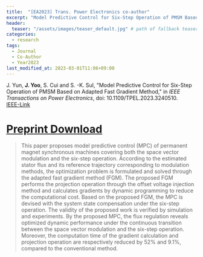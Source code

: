 ```yaml
---
title:  "[EA2023] Trans. Power Electronics co-author"
excerpt: "Model Predictive Control for Six-Step Operation of PMSM Based on Adapted Fast Gradient Method."
header:
  teaser: "/assets/images/teaser_default.jpg" # path of fallback teaser image, e.g. "/assets/images/500x300.png"
categories:
  - research
tags:
  - Journal
  - Co-Author
  - Year2023
last_modified_at: 2023-03-01T11:06+09:00
---
```


J. Yun, **J. Yoo**, S. Cui and S. -K. Sul, "Model Predictive Control for Six-Step Operation of PMSM Based on Adapted Fast Gradient Method," in *IEEE Transactions on Power Electronics*, doi: 10.1109/TPEL.2023.3240510.  
[IEEE-Link](https://ieeexplore.ieee.org/document/10029909)  
# [Preprint Download](/assets/papers/TPE2023-co_AcceptedVersion.pdf)  
  
  
>This paper proposes model predictive control (MPC) of permanent magnet synchronous machines covering both the space vector modulation and the six-step operation. According to the estimated stator flux and its reference trajectory corresponding to modulation methods, the optimization problem is formulated and solved through the adapted fast gradient method (FGM). The proposed FGM performs the projection operation through the offset voltage injection method and calculates gradients by dynamic programming to reduce the computational cost. Based on the proposed FGM, the MPC is devised with the system state compensation under the six-step operation. The validity of the proposed work is verified by simulation and experiments. By the proposed MPC, the flux regulation reveals optimized dynamic performance under the continuous transition between the space vector modulation and the six-step operation. Moreover, the computation time of the gradient calculation and projection operation are respectively reduced by 52% and 9.1%, compared to the conventional method.  
